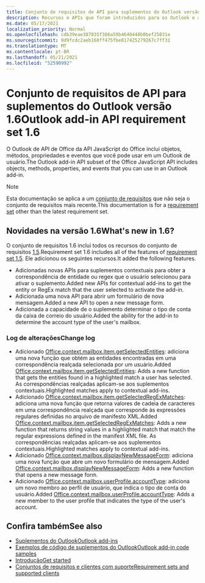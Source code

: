```yaml
---
title: Conjunto de requisitos de API para suplementos do Outlook versão 1.6
description: Recursos e APIs que foram introduzidos para os Outlook e as APIs JavaScript Office como parte da API de Caixa de Correio 1.6.
ms.date: 05/17/2021
localization_priority: Normal
ms.openlocfilehash: cdb39eae387035f386a59b4640448b0bef25031e
ms.sourcegitcommit: 0d9fcdc2aeb160ff475fbe817425279267c7ff31
ms.translationtype: MT
ms.contentlocale: pt-BR
ms.lasthandoff: 05/21/2021
ms.locfileid: "52590992"
---
```

# <a name="outlook-add-in-api-requirement-set-16"></a><span data-ttu-id="a74b1-103">Conjunto de requisitos de API para suplementos do Outlook versão 1.6</span><span class="sxs-lookup"><span data-stu-id="a74b1-103">Outlook add-in API requirement set 1.6</span></span>

<span data-ttu-id="a74b1-104">O Outlook de API de Office da API JavaScript do Office inclui objetos, métodos, propriedades e eventos que você pode usar em um Outlook de usuário.</span><span class="sxs-lookup"><span data-stu-id="a74b1-104">The Outlook add-in API subset of the Office JavaScript API includes objects, methods, properties, and events that you can use in an Outlook add-in.</span></span>

> [!NOTE]
> <span data-ttu-id="a74b1-105">Esta documentação se aplica a um [conjunto de requisitos](../../requirement-sets/outlook-api-requirement-sets.md) que não seja o conjunto de requisitos mais recente.</span><span class="sxs-lookup"><span data-stu-id="a74b1-105">This documentation is for a [requirement set](../../requirement-sets/outlook-api-requirement-sets.md) other than the latest requirement set.</span></span>

## <a name="whats-new-in-16"></a><span data-ttu-id="a74b1-106">Novidades na versão 1.6</span><span class="sxs-lookup"><span data-stu-id="a74b1-106">What's new in 1.6?</span></span>

<span data-ttu-id="a74b1-107">O conjunto de requisitos 1.6 inclui todos os recursos do conjunto de requisitos [1.5](../requirement-set-1.5/outlook-requirement-set-1.5.md).</span><span class="sxs-lookup"><span data-stu-id="a74b1-107">Requirement set 1.6 includes all of the features of [requirement set 1.5](../requirement-set-1.5/outlook-requirement-set-1.5.md).</span></span> <span data-ttu-id="a74b1-108">Ele adicionou os seguintes recursos.</span><span class="sxs-lookup"><span data-stu-id="a74b1-108">It added the following features.</span></span>

- <span data-ttu-id="a74b1-109">Adicionadas novas APIs para suplementos contextuais para obter a correspondência de entidade ou regex que o usuário selecionou para ativar o suplemento.</span><span class="sxs-lookup"><span data-stu-id="a74b1-109">Added new APIs for contextual add-ins to get the entity or RegEx match that the user selected to activate the add-in.</span></span>
- <span data-ttu-id="a74b1-110">Adicionada uma nova API para abrir um formulário de nova mensagem.</span><span class="sxs-lookup"><span data-stu-id="a74b1-110">Added a new API to open a new message form.</span></span>
- <span data-ttu-id="a74b1-111">Adicionada a capacidade de o suplemento determinar o tipo de conta da caixa de correio do usuário.</span><span class="sxs-lookup"><span data-stu-id="a74b1-111">Added the ability for the add-in to determine the account type of the user's mailbox.</span></span>

### <a name="change-log"></a><span data-ttu-id="a74b1-112">Log de alterações</span><span class="sxs-lookup"><span data-stu-id="a74b1-112">Change log</span></span>

- <span data-ttu-id="a74b1-113">Adicionado [Office.context.mailbox.item.getSelectedEntities](office.context.mailbox.item.md#methods): adiciona uma nova função que obtém as entidades encontradas em uma correspondência realçada selecionada por um usuário.</span><span class="sxs-lookup"><span data-stu-id="a74b1-113">Added [Office.context.mailbox.item.getSelectedEntities](office.context.mailbox.item.md#methods): Adds a new function that gets the entities found in a highlighted match a user has selected.</span></span> <span data-ttu-id="a74b1-114">As correspondências realçadas aplicam-se aos suplementos contextuais.</span><span class="sxs-lookup"><span data-stu-id="a74b1-114">Highlighted matches apply to contextual add-ins.</span></span>
- <span data-ttu-id="a74b1-115">Adicionado [Office.context.mailbox.item.getSelectedRegExMatches](office.context.mailbox.item.md#methods): adiciona uma nova função que retorna valores de cadeia de caracteres em uma correspondência realçada que corresponde às expressões regulares definidas no arquivo de manifesto XML.</span><span class="sxs-lookup"><span data-stu-id="a74b1-115">Added [Office.context.mailbox.item.getSelectedRegExMatches](office.context.mailbox.item.md#methods): Adds a new function that returns string values in a highlighted match that match the regular expressions defined in the manifest XML file.</span></span> <span data-ttu-id="a74b1-116">As correspondências realçadas aplicam-se aos suplementos contextuais.</span><span class="sxs-lookup"><span data-stu-id="a74b1-116">Highlighted matches apply to contextual add-ins.</span></span>
- <span data-ttu-id="a74b1-117">Adicionado [Office.context.mailbox.displayNewMessageForm](office.context.mailbox.md#methods): adiciona uma nova função que abre um novo formulário de mensagem.</span><span class="sxs-lookup"><span data-stu-id="a74b1-117">Added [Office.context.mailbox.displayNewMessageForm](office.context.mailbox.md#methods): Adds a new function that opens a new message form.</span></span>
- <span data-ttu-id="a74b1-118">Adicionado [Office.context.mailbox.userProfile.accountType](/javascript/api/outlook/office.userprofile?view=outlook-js-1.6&preserve-view=true#accounttype): adiciona um novo membro ao perfil de usuário, que indica o tipo de conta do usuário.</span><span class="sxs-lookup"><span data-stu-id="a74b1-118">Added [Office.context.mailbox.userProfile.accountType](/javascript/api/outlook/office.userprofile?view=outlook-js-1.6&preserve-view=true#accounttype): Adds a new member to the user profile that indicates the type of the user's account.</span></span>

## <a name="see-also"></a><span data-ttu-id="a74b1-119">Confira também</span><span class="sxs-lookup"><span data-stu-id="a74b1-119">See also</span></span>

- [<span data-ttu-id="a74b1-120">Suplementos do Outlook</span><span class="sxs-lookup"><span data-stu-id="a74b1-120">Outlook add-ins</span></span>](../../../outlook/outlook-add-ins-overview.md)
- [<span data-ttu-id="a74b1-121">Exemplos de código de suplementos do Outlook</span><span class="sxs-lookup"><span data-stu-id="a74b1-121">Outlook add-in code samples</span></span>](https://developer.microsoft.com/outlook/gallery/?filterBy=Outlook,Samples,Add-ins)
- [<span data-ttu-id="a74b1-122">Introdução</span><span class="sxs-lookup"><span data-stu-id="a74b1-122">Get started</span></span>](../../../quickstarts/outlook-quickstart.md)
- [<span data-ttu-id="a74b1-123">Conjuntos de requisitos e clientes com suporte</span><span class="sxs-lookup"><span data-stu-id="a74b1-123">Requirement sets and supported clients</span></span>](../../requirement-sets/outlook-api-requirement-sets.md)
